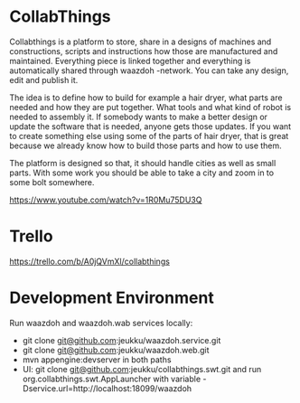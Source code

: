 CollabThings
============

Collabthings is a platform to store, share in a designs of machines and constructions, scripts and instructions how those are manufactured and maintained. Everything piece is linked together and everything is automatically shared through waazdoh -network. You can take any design, edit and publish it.

The idea is to define how to build for example a hair dryer, what parts are needed and how they are put together. What tools and what kind of robot is needed to assembly it. If somebody wants to make a better design or update the software that is needed, anyone gets those updates. If you want to create something else using some of the parts of hair dryer, that is great because we already know how to build those parts and how to use them.

The platform is designed so that, it should handle cities as well as small parts. With some work you should be able to take a city and zoom in to some bolt somewhere.

https://www.youtube.com/watch?v=1R0Mu75DU3Q


Trello
======

https://trello.com/b/A0jQVmXl/collabthings

Development Environment
=======================

Run waazdoh and waazdoh.wab services locally:
 - git clone git@github.com:jeukku/waazdoh.service.git
 - git clone git@github.com:jeukku/waazdoh.web.git
 - mvn appengine:devserver in both paths
 - UI: git clone git@github.com:jeukku/collabthings.swt.git and run org.collabthings.swt.AppLauncher with variable -Dservice.url=http://localhost:18099/waazdoh  

